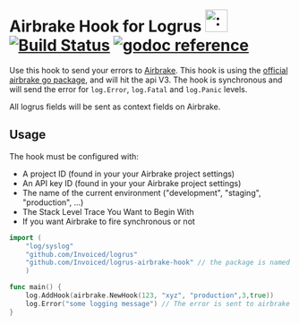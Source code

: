 # Airbrake Hook for Logrus <img src="http://i.imgur.com/hTeVwmJ.png" width="40" height="40" alt=":walrus:" class="emoji" title=":walrus:" />&nbsp;[![Build Status](https://travis-ci.org/Invoiced/logrus-airbrake-hook.svg?branch=master)](https://travis-ci.org/Invoiced/logrus-airbrake-hook)&nbsp;[![godoc reference](https://godoc.org/github.com/gemnasium/logrus-airbrake-hook?status.png)](https://godoc.org/gopkg.in/gemnasium/logrus-airbrake-hook.v2)

Use this hook to send your errors to [Airbrake](https://airbrake.io/).
This hook is using the [official airbrake go package](https://github.com/airbrake/gobrake), and will hit the api V3.
The hook is synchronous and will send the error for `log.Error`, `log.Fatal` and `log.Panic` levels.

All logrus fields will be sent as context fields on Airbrake.

## Usage

The hook must be configured with:

* A project ID (found in your your Airbrake project settings)
* An API key ID (found in your your Airbrake project settings)
* The name of the current environment ("development", "staging", "production", ...)
* The Stack Level Trace You Want to Begin With
* If you want Airbrake to fire synchronous or not

```go
import (
    "log/syslog"
    "github.com/Invoiced/logrus"
    "github.com/Invoiced/logrus-airbrake-hook" // the package is named 
    )

func main() {
    log.AddHook(airbrake.NewHook(123, "xyz", "production",3,true))
    log.Error("some logging message") // The error is sent to airbrake in background
}
```


